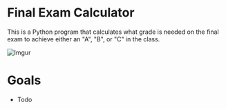 # Final Exam Calculator

This is a Python program that calculates what grade is needed on the final exam to achieve either an "A", "B", or "C" in the class.

![Imgur](https://imgur.com/XAxmfv0.png)

# Goals

- Todo
